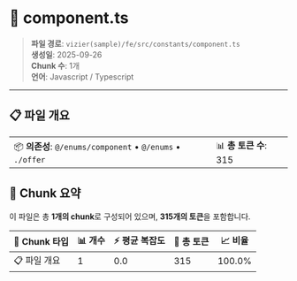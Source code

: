 # 📄 component.ts

> **파일 경로**: `vizier(sample)/fe/src/constants/component.ts`  
> **생성일**: 2025-09-26  
> **Chunk 수**: 1개  
> **언어**: Javascript / Typescript
---


## 📋 파일 개요

| | |
|--|--|
| 📦 **의존성**: `@/enums/component` • `@/enums` • `./offer` | 📊 **총 토큰 수**: 315 |






## 🧩 Chunk 요약

이 파일은 총 **1개의 chunk**로 구성되어 있으며, **315개의 토큰**을 포함합니다.

| 🧩 Chunk 타입 | 📊 개수 | ⚡ 평균 복잡도 | 📝 총 토큰 | 📈 비율 |
|---------------|--------|-------------|----------|--------|
| 📋 파일 개요 | 1 | 0.0 | 315 | 100.0% |

